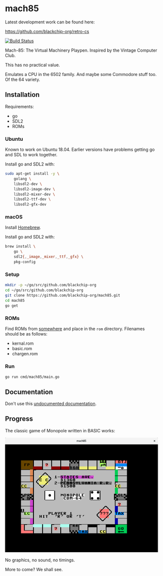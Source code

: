 # mach85

Latest development work can be found here:

https://github.com/blackchip-org/retro-cs


[![Build Status](https://travis-ci.org/blackchip-org/mach85.svg?branch=master)](https://travis-ci.org/blackchip-org/mach85)

Mach-85: The Virtual Machinery Playpen. Inspired by the Vintage Computer Club.

This has no practical value.

Emulates a CPU in the 6502 family. And maybe some Commodore stuff too. Of
the 64 variety.

## Installation

Requirements:

- go
- SDL2
- ROMs

### Ubuntu

Known to work on Ubuntu 18.04. Earlier versions have problems getting go and
SDL to work together.

Install go and SDL2 with:

```bash
sudo apt-get install -y \
    golang \
    libsdl2-dev \
    libsdl2-image-dev \
    libsdl2-mixer-dev \
    libsdl2-ttf-dev \
    libsdl2-gfx-dev
```

### macOS

Install [Homebrew](https://brew.sh).

Install go and SDL2 with:

```bash
brew install \
    go \
    sdl2{,_image,_mixer,_ttf,_gfx} \
    pkg-config
```

### Setup

```bash
mkdir -p ~/go/src/github.com/blackchip-org
cd ~/go/src/github.com/blackchip-org
git clone https://github.com/blackchip-org/mach85.git
cd mach85
go get
```

### ROMs

Find ROMs from [somewhere](http://blackchip.org/cbm/c64/) and place in the
`rom` directory. Filenames should be as follows:

- kernal.rom
- basic.rom
- chargen.rom

### Run

```
go run cmd/mach85/main.go
```

## Documentation

Don't use this [undocumented documentation](https://godoc.org/github.com/blackchip-org/mach85).

## Progress

The classic game of Monopole written in BASIC works:

![monopole](doc/monopole.png)

No graphics, no sound, no timings.

More to come? We shall see.











